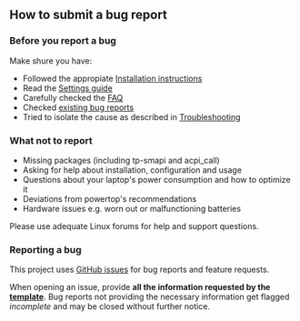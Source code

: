 ## How to submit a bug report

### Before you report a bug
Make shure you have:

* Followed the appropiate [Installation instructions](https://linrunner.de/en/tlp/docs/tlp-linux-advanced-power-management.html#installation)
* Read the [Settings guide](https://linrunner.de/en/tlp/docs/tlp-configuration.html)
* Carefully checked the [FAQ](https://linrunner.de/en/tlp/docs/tlp-faq.html)
* Checked [existing bug reports](https://github.com/linrunner/TLP/issues)
* Tried to isolate the cause as described in [Troubleshooting](https://linrunner.de/en/tlp/docs/tlp-troubleshooting.html)

### What not to report
* Missing packages (including tp-smapi and acpi_call)
* Asking for help about installation, configuration and usage
* Questions about your laptop's power consumption and how to optimize it
* Deviations from powertop's recommendations
* Hardware issues e.g. worn out or malfunctioning batteries

Please use adequate Linux forums for help and support questions.

### Reporting a bug
This project uses [GitHub issues](https://github.com/linrunner/TLP/issues) for bug reports and feature requests.

When opening an issue, provide **all the information requested by the
[template](https://github.com/linrunner/TLP/blob/master/.github/ISSUE_TEMPLATE/bug_report.md)**.
Bug reports not providing the necessary information get flagged *incomplete* and
may be closed without further notice.
